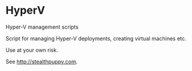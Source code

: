 # HyperV
Hyper-V management scripts

Script for managing Hyper-V deployments, creating virtual machines etc.

Use at your own risk.

See http://stealthpuppy.com.
